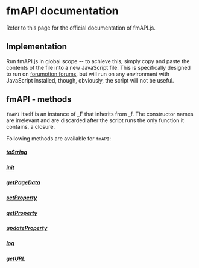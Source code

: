 fmAPI documentation
==========

Refer to this page for the official documentation of fmAPI.js.

Implementation
-------

Run fmAPI.js in global scope -- to achieve this, simply copy and paste the contents of the file into a new JavaScript file. This is specifically designed to run on [forumotion forums](http://forumotion.com/en), but will run on any environment with JavaScript installed, though, obviously, the script will not be useful.

fmAPI - methods
-------

`fmAPI` itself is an instance of _F that inherits from _f. The constructor names are irrelevant and are discarded after the script runs the only function it contains, a closure.

Following methods are available for `fmAPI`:

##### [toString](#toString)
##### [init](#init)
##### [getPageData](#getPageData)
##### [setProperty](#setProperty)
##### [getProperty](#getProperty)
##### [updateProperty](#updateProperty)
##### [log](#log)
##### [getURL](#getURL)
